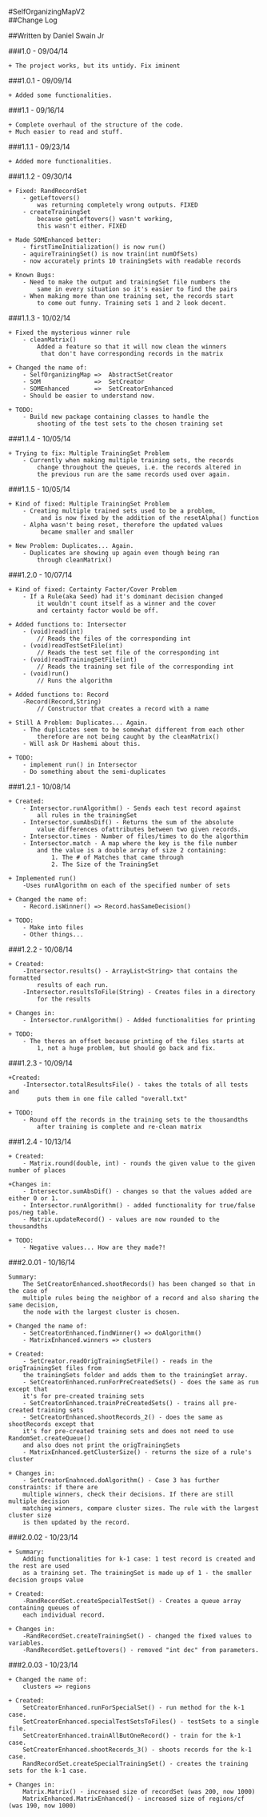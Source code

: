 #SelfOrganizingMapV2  
##Change Log

##Written by Daniel Swain Jr

###1.0 	- 09/04/14

	+ The project works, but its untidy. Fix iminent

###1.0.1 	- 09/09/14

	+ Added some functionalities.

###1.1 	- 09/16/14

	+ Complete overhaul of the structure of the code.
	+ Much easier to read and stuff.

###1.1.1 	- 09/23/14

	+ Added more functionalities. 

###1.1.2 	- 09/30/14

	+ Fixed: RandRecordSet
		- getLeftovers() 	
			was returning completely wrong outputs. FIXED
		- createTrainingSet	
			because getLeftovers() wasn't working,
			this wasn't either. FIXED

	+ Made SOMEnhanced better:
		- firstTimeInitialization() is now run()
		- aquireTrainingSet() is now train(int numOfSets)
		- now accurately prints 10 trainingSets with readable records

	+ Known Bugs:
		- Need to make the output and trainingSet file numbers the 
			same in every situation so it's easier to find the pairs
		- When making more than one training set, the records start 
			to come out funny. Training sets 1 and 2 look decent.

###1.1.3 	- 10/02/14

	+ Fixed the mysterious winner rule
		- cleanMatrix()		
			Added a feature so that it will now clean the winners
			 that don't have corresponding records in the matrix

	+ Changed the name of:
		- SelfOrganizingMap =>	AbstractSetCreator
		- SOM  				=>	SetCreator
		- SOMEnhanced		=>	SetCreatorEnhanced
		- Should be easier to understand now.

	+ TODO:
		- Build new package containing classes to handle the
			shooting of the test sets to the chosen training set
		
###1.1.4	- 10/05/14

	+ Trying to fix: Multiple TrainingSet Problem
		- Currently when making multiple training sets, the records
		 	change throughout the queues, i.e. the records altered in 
		 	the previous run are the same records used over again.

###1.1.5	- 10/05/14

	+ Kind of fixed: Multiple TrainingSet Problem
		- Creating multiple trained sets used to be a problem,
			 and is now fixed by the addition of the resetAlpha() function
		- Alpha wasn't being reset, therefore the updated values
			 became smaller and smaller

	+ New Problem: Duplicates... Again.
		- Duplicates are showing up again even though being ran 
			through cleanMatrix()

###1.2.0 	- 10/07/14

	+ Kind of fixed: Certainty Factor/Cover Problem
		- If a Rule(aka Seed) had it's dominant decision changed
			it wouldn't count itself as a winner and the cover
			and certainty factor would be off.

	+ Added functions to: Intersector
		- (void)read(int) 	
			// Reads the files of the corresponding int
		- (void)readTestSetFile(int)	
			// Reads the test set file of the corresponding int
		- (void)readTrainingSetFile(int)
			// Reads the training set file of the corresponding int
		- (void)run()		
			// Runs the algorithm

	+ Added functions to: Record
		-Record(Record,String)
			// Constructor that creates a record with a name

	+ Still A Problem: Duplicates... Again.
		- The duplicates seem to be somewhat different from each other
			therefore are not being caught by the cleanMatrix()
		- Will ask Dr Hashemi about this.

	+ TODO:
		- implement run() in Intersector
		- Do something about the semi-duplicates

###1.2.1 	- 10/08/14
	
	+ Created:
		- Intersector.runAlgorithm() - Sends each test record against
			all rules in the trainingSet
		- Intersector.sumAbsDif() - Returns the sum of the absolute 
			value differences ofattributes between two given records.
		- Intersector.times	- Number of files/times to do the algorthim
		- Intersector.match - A map where the key is the file number
			and the value is a double array of size 2 containing:
				1. The # of Matches that came through
				2. The Size of the TrainingSet

	+ Implemented run()
		-Uses runAlgorithm on each of the specified number of sets

	+ Changed the name of:
		- Record.isWinner() => Record.hasSameDecision()

	+ TODO:
		- Make into files
		- Other things...

###1.2.2 	- 10/08/14

	+ Created:
		-Intersector.results() - ArrayList<String> that contains the formatted
			results of each run.
		-Intersector.resultsToFile(String) - Creates files in a directory
			for the results

	+ Changes in:
		- Intersector.runAlgorithm() - Added functionalities for printing

	+ TODO:
		- The theres an offset because printing of the files starts at
			1, not a huge problem, but should go back and fix.

###1.2.3 	- 10/09/14

	+Created:
		-Intersector.totalResultsFile() - takes the totals of all tests and
			puts them in one file called "overall.txt"

	+ TODO:
		- Round off the records in the training sets to the thousandths 
			after training is complete and re-clean matrix

###1.2.4	- 10/13/14

	+ Created:
		- Matrix.round(double, int) - rounds the given value to the given number of places

	+Changes in:
		- Intersector.sumAbsDif() - changes so that the values added are either 0 or 1.
		- Intersector.runAlgorithm() - added functionality for true/false pos/neg table.
		- Matrix.updateRecord() - values are now rounded to the thousandths

	+ TODO:
		- Negative values... How are they made?!

###2.0.01	- 10/16/14
	
	Summary:
		The SetCreatorEnhanced.shootRecords() has been changed so that in the case of 
		multiple rules being the neighbor of a record and also sharing the same decision,
		the node with the largest cluster is chosen.

	+ Changed the name of:
		- SetCreatorEnhanced.findWinner() => doAlgorithm()
		- MatrixEnhanced.winners => clusters

	+ Created:
		- SetCreator.readOrigTrainingSetFile() - reads in the origTrainingSet files from
		the trainingSets folder and adds them to the trainingSet array.
		- SetCreatorEnhanced.runForPreCreatedSets() - does the same as run except that
		it's for pre-created training sets
		- SetCreatorEnhanced.trainPreCreatedSets() - trains all pre-created training sets
		- SetCreatorEnhanced.shootRecords_2() - does the same as shootRecords except that
		it's for pre-created training sets and does not need to use RandomSet.createQueue()
		and also does not print the origTrainingSets
		- MatrixEnhanced.getClusterSize() - returns the size of a rule's cluster

	+ Changes in:
		- SetCreatorEnahnced.doAlgorithm() - Case 3 has further constraints: if there are
		multiple winners, check their decisions. If there are still multiple decision 
		matching winners, compare cluster sizes. The rule with the largest cluster size
		is then updated by the record.

###2.0.02 	- 10/23/14
	
	+ Summary:
		Adding functionalities for k-1 case: 1 test record is created and the rest are used
		as a training set. The trainingSet is made up of 1 - the smaller decision groups value

	+ Created:
		-RandRecordSet.createSpecialTestSet() - Creates a queue array containing queues of
		each individual record.

	+ Changes in:
		-RandRecordSet.createTrainingSet() - changed the fixed values to variables.
		-RandRecordSet.getLeftovers() - removed "int dec" from parameters.

###2.0.03 	- 10/23/14

	+ Changed the name of:
		clusters => regions

	+ Created:
		SetCreatorEnhanced.runForSpecialSet() - run method for the k-1 case.
		SetCreatorEnhanced.specialTestSetsToFiles() - testSets to a single file.
		SetCreatorEnhanced.trainAllButOneRecord() - train for the k-1 case.
		SetCreatorEnhanced.shootRecords_3() - shoots records for the k-1 case.
		RandRecordSet.createSpecialTrainingSet() - creates the training sets for the k-1 case.

	+ Changes in:
		Matrix.Matrix() - increased size of recordSet (was 200, now 1000)
		MatrixEnhanced.MatrixEnhanced() - increased size of regions/cf (was 190, now 1000)


